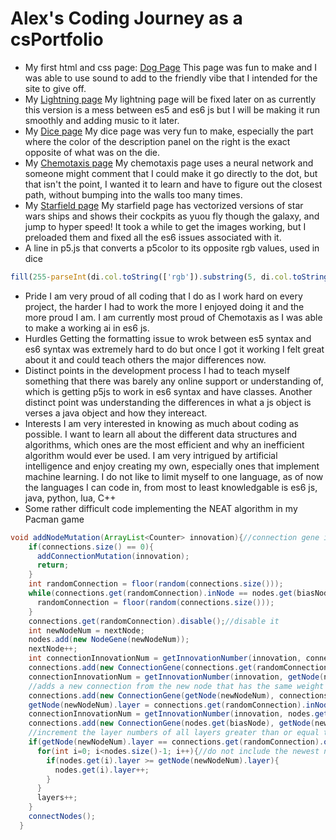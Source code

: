 # Alex's Coding Journey as a csPortfolio
* My first html and css page: [Dog Page](https://moranarm.github.io/csPortfolio/dogPage/index.html)
This page was fun to make and I was able to use sound to add to the friendly vibe that I intended for the site to give off. 
* My [Lightning page](https://moranarm.github.io/csPortfolio/lightning/index.html)
My lightning page will be fixed later on as currently this version is a mess between es5 and es6 js but I will be making it run smoothly and adding music to it later.
* My [Dice page](https://moranarm.github.io/csPortfolio/Dice/index.html)
My dice page was very fun to make, especially the part where the color of the description panel on the right is the exact opposite of what was on the die.
* My [Chemotaxis page](https://moranarm.github.io/csPortfolio/Chemotaxis/index.html)
My chemotaxis page uses a neural network and someone might comment that I could make it go directly to the dot, but that isn't the point, I wanted it to learn and have to figure out the closest path, without bumping into the walls too many times.
* My [Starfield page](https://moranarm.github.io/csPortfolio/Starfield/index.html)
My starfield page has vectorized versions of star wars ships and shows their cockpits as yuou fly though the galaxy, and jump to hyper speed! It took a while to get the images working, but I preloaded them and fixed all the es6 issues associated with it. 
* A line in p5.js that converts a p5color to its opposite rgb values, used in dice
```javascript
fill(255-parseInt(di.col.toString(['rgb']).substring(5, di.col.toString(['rgb']).indexOf(",")), 10), 255-parseInt(di.col.toString(['rgb']).slice(di.col.toString(['rgb']).indexOf(",")+1).substring(0, di.col.toString(['rgb']).slice(di.col.toString(['rgb']).indexOf(",")+1).indexOf(",")), 10) , 255-parseInt(di.col.toString(['rgb']).slice(di.col.toString(['rgb']).indexOf(",")+1).substring(di.col.toString(['rgb']).slice(di.col.toString(['rgb']).indexOf(",")+1).indexOf(",")+1).substring(0, di.col.toString(['rgb']).slice(di.col.toString(['rgb']).indexOf(",")+1).substring(di.col.toString(['rgb']).slice(di.col.toString(['rgb']).indexOf(",")+1).indexOf(",")+1).indexOf(",")), 10));
```
* Pride
I am very proud of all coding that I do as I work hard on every project, the harder I had to work the more I enjoyed doing it and the more proud I am. I am currently most proud of Chemotaxis as I was able to make a working ai in es6 js.
* Hurdles
Getting the formatting issue to wrok between es5 syntax and es6 syntax was extremely hard to do but once I got it working I felt great about it and could teach others the major differences now. 
* Distinct points in the development process
I had to teach myself something that there was barely any online support or understanding of, which is getting p5js to work in es6 syntax and have classes. Another distinct point was understanding the differences in what a js object is verses a java object and how they intereact. 
* Interests
I am very interested in knowing as much about coding as possible. I want to learn all about the different data structures and algorithms, which ones are the most efficient and why an inefficient algorithm would ever be used. I am very intrigued by artificial intelligence and enjoy creating my own, especially ones that implement machine learning. I do not like to limit myself to one language, as of now the languages I can code in, from most to least knowledgable is es6 js, java, python, lua, C++ 
* Some rather difficult code implementing the NEAT algorithm in my Pacman game
```java
void addNodeMutation(ArrayList<Counter> innovation){//connection gene is randomly chosen and replaced with two new connections
    if(connections.size() == 0){
      addConnectionMutation(innovation);
      return;
    }
    int randomConnection = floor(random(connections.size()));
    while(connections.get(randomConnection).inNode == nodes.get(biasNode) && connections.size()!=1){//keep the bias connected
      randomConnection = floor(random(connections.size()));
    }
    connections.get(randomConnection).disable();//disable it
    int newNodeNum = nextNode;
    nodes.add(new NodeGene(newNodeNum));
    nextNode++;
    int connectionInnovationNum = getInnovationNumber(innovation, connections.get(randomConnection).inNode, getNode(newNodeNum));//add a new connection with weight of 1
    connections.add(new ConnectionGene(connections.get(randomConnection).inNode, getNode(newNodeNum), 1, connectionInnovationNum));
    connectionInnovationNum = getInnovationNumber(innovation, getNode(newNodeNum), connections.get(randomConnection).outNode);
    //adds a new connection from the new node that has the same weight as the disabled connection
    connections.add(new ConnectionGene(getNode(newNodeNum), connections.get(randomConnection).outNode, connections.get(randomConnection).weight, connectionInnovationNum));
    getNode(newNodeNum).layer = connections.get(randomConnection).inNode.layer+1;
    connectionInnovationNum = getInnovationNumber(innovation, nodes.get(biasNode), getNode(newNodeNum));
    connections.add(new ConnectionGene(nodes.get(biasNode), getNode(newNodeNum), 0, connectionInnovationNum));//connect the new node to the bias with a weight of 0
    //increment the layer numbers of all layers greater than or equal to this node
    if(getNode(newNodeNum).layer == connections.get(randomConnection).outNode.layer){
      for(int i=0; i<nodes.size()-1; i++){//do not include the newest node
        if(nodes.get(i).layer >= getNode(newNodeNum).layer){
          nodes.get(i).layer++;
        }
      }
      layers++;
    }
    connectNodes();
  }
```
